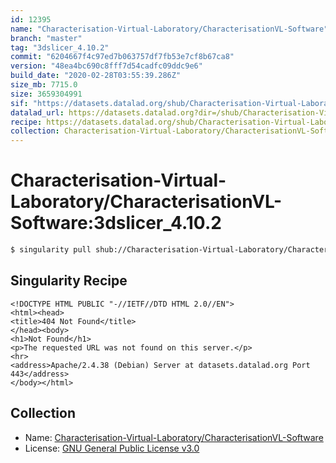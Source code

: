 ```yaml
---
id: 12395
name: "Characterisation-Virtual-Laboratory/CharacterisationVL-Software"
branch: "master"
tag: "3dslicer_4.10.2"
commit: "6204667f4c97ed7b063757df7fb53e7cf8b67ca8"
version: "48ea4bc690c8fff7d54cadfc09ddc9e6"
build_date: "2020-02-28T03:55:39.286Z"
size_mb: 7715.0
size: 3659304991
sif: "https://datasets.datalad.org/shub/Characterisation-Virtual-Laboratory/CharacterisationVL-Software/3dslicer_4.10.2/2020-02-28-6204667f-48ea4bc6/48ea4bc690c8fff7d54cadfc09ddc9e6.sif"
datalad_url: https://datasets.datalad.org?dir=/shub/Characterisation-Virtual-Laboratory/CharacterisationVL-Software/3dslicer_4.10.2/2020-02-28-6204667f-48ea4bc6/
recipe: https://datasets.datalad.org/shub/Characterisation-Virtual-Laboratory/CharacterisationVL-Software/3dslicer_4.10.2/2020-02-28-6204667f-48ea4bc6/Singularity
collection: Characterisation-Virtual-Laboratory/CharacterisationVL-Software
---
```


# Characterisation-Virtual-Laboratory/CharacterisationVL-Software:3dslicer_4.10.2

```bash
$ singularity pull shub://Characterisation-Virtual-Laboratory/CharacterisationVL-Software:3dslicer_4.10.2
```

## Singularity Recipe

```singularity
<!DOCTYPE HTML PUBLIC "-//IETF//DTD HTML 2.0//EN">
<html><head>
<title>404 Not Found</title>
</head><body>
<h1>Not Found</h1>
<p>The requested URL was not found on this server.</p>
<hr>
<address>Apache/2.4.38 (Debian) Server at datasets.datalad.org Port 443</address>
</body></html>
```

## Collection

 - Name: [Characterisation-Virtual-Laboratory/CharacterisationVL-Software](https://github.com/Characterisation-Virtual-Laboratory/CharacterisationVL-Software)
 - License: [GNU General Public License v3.0](https://api.github.com/licenses/gpl-3.0)

